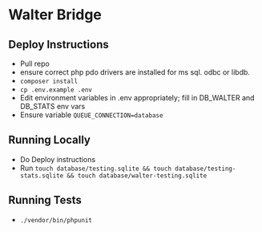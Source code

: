 # Walter Bridge

## Deploy Instructions

-   Pull repo
-   ensure correct php pdo drivers are installed for ms sql. odbc or libdb.
-   `composer install`
-   `cp .env.example .env`
-   Edit environment variables in .env appropriately; fill in DB_WALTER and DB_STATS env vars
-   Ensure variable `QUEUE_CONNECTION=database`

## Running Locally

-   Do Deploy instructions
-   Run `touch database/testing.sqlite && touch database/testing-stats.sqlite && touch database/walter-testing.sqlite`

## Running Tests

-   `./vendor/bin/phpunit`
